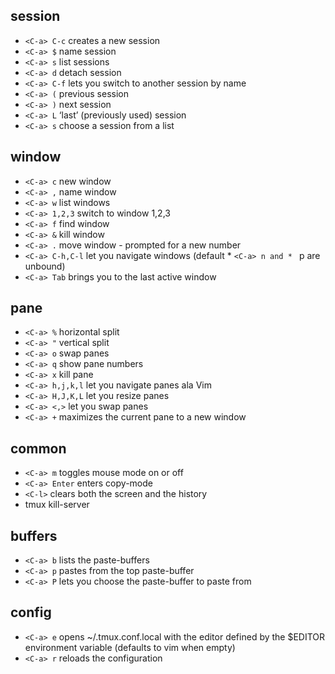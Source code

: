 ## session
* `<C-a> C-c` creates a new session
* `<C-a> $` name session
* `<C-a> s` list sessions
* `<C-a> d` detach session
* `<C-a> C-f` lets you switch to another session by name
* `<C-a> (` previous session
* `<C-a> )` next session
* `<C-a> L` ‘last’ (previously used) session
* `<C-a> s` choose a session from a list


## window
* `<C-a> c` new window
* `<C-a> ,` name window
* `<C-a> w` list windows
* `<C-a> 1,2,3` switch to window 1,2,3 
* `<C-a> f` find window
* `<C-a> &` kill window
* `<C-a> .` move window - prompted for a new number
* `<C-a> C-h,C-l` let you navigate windows (default * `<C-a> n and * `<C-a> p are unbound)
* `<C-a> Tab` brings you to the last active window

## pane
* `<C-a> %` horizontal split
* `<C-a> "` vertical split
* `<C-a> o` swap panes
* `<C-a> q` show pane numbers
* `<C-a> x` kill pane
* `<C-a> h,j,k,l` let you navigate panes ala Vim
* `<C-a> H,J,K,L` let you resize panes
* `<C-a> <,>` let you swap panes
* `<C-a> +` maximizes the current pane to a new window

## common
* `<C-a> m` toggles mouse mode on or off
* `<C-a> Enter` enters copy-mode
* `<C-l>` clears both the screen and the history
* tmux kill-server


## buffers
* `<C-a> b` lists the paste-buffers
* `<C-a> p` pastes from the top paste-buffer
* `<C-a> P` lets you choose the paste-buffer to paste from


## config
* `<C-a> e` opens ~/.tmux.conf.local with the editor defined by the $EDITOR environment variable (defaults to vim when empty)
* `<C-a> r` reloads the configuration
